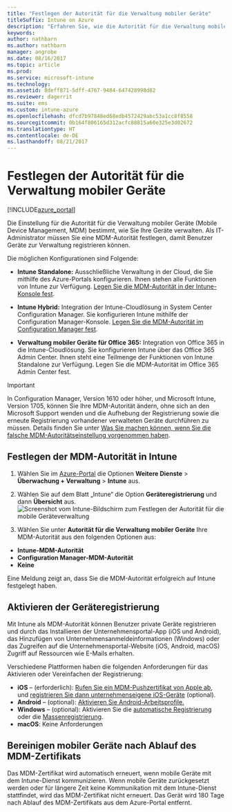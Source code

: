 ```yaml
---
title: "Festlegen der Autorität für die Verwaltung mobiler Geräte"
titleSuffix: Intune on Azure
description: "Erfahren Sie, wie die Autorität für die Verwaltung mobiler Geräte in Intune festlegen. \""
keywords: 
author: nathbarn
ms.author: nathbarn
manager: angrobe
ms.date: 08/16/2017
ms.topic: article
ms.prod: 
ms.service: microsoft-intune
ms.technology: 
ms.assetid: 8deff871-5dff-4767-9484-647428998d82
ms.reviewer: dagerrit
ms.suite: ems
ms.custom: intune-azure
ms.openlocfilehash: dfcd7b97848ed68edb4572429abc53a1cc8f8558
ms.sourcegitcommit: 0b164f806165d312acfc88815a60e325e3d02672
ms.translationtype: HT
ms.contentlocale: de-DE
ms.lasthandoff: 08/21/2017
---
```

# <a name="set-the-mobile-device-management-authority"></a>Festlegen der Autorität für die Verwaltung mobiler Geräte

[!INCLUDE[azure_portal](./includes/azure_portal.md)]

Die Einstellung für die Autorität für die Verwaltung mobiler Geräte (Mobile Device Management, MDM) bestimmt, wie Sie Ihre Geräte verwalten. Als IT-Administrator müssen Sie eine MDM-Autorität festlegen, damit Benutzer Geräte zur Verwaltung registrieren können.

Die möglichen Konfigurationen sind Folgende:

- **Intune Standalone:** Ausschließliche Verwaltung in der Cloud, die Sie mithilfe des Azure-Portals konfigurieren. Ihnen stehen alle Funktionen von Intune zur Verfügung. [Legen Sie die MDM-Autorität in der Intune-Konsole fest](#set-mdm-authority-to-intune).

- **Intune Hybrid:** Integration der Intune-Cloudlösung in System Center Configuration Manager. Sie konfigurieren Intune mithilfe der Configuration Manager-Konsole. [Legen Sie die MDM-Autorität im Configuration Manager fest](https://docs.microsoft.com/sccm/mdm/deploy-use/configure-intune-subscription).

- **Verwaltung mobiler Geräte für Office 365:** Integration von Office 365 in die Intune-Cloudlösung. Sie konfigurieren Intune über das Office 365 Admin Center. Ihnen steht eine Teilmenge der Funktionen von Intune Standalone zur Verfügung. Legen Sie die MDM-Autorität im Office 365 Admin Center fest.

>[!IMPORTANT]    
In Configuration Manager, Version 1610 oder höher, und Microsoft Intune, Version 1705, können Sie Ihre MDM-Autorität ändern, ohne sich an den Microsoft Support wenden und die Aufhebung der Registrierung sowie die erneute Registrierung vorhandener verwalteten Geräte durchführen zu müssen. Details finden Sie unter [Was Sie machen können, wenn Sie die falsche MDM-Autoritätseinstellung vorgenommen haben](/intune-classic/deploy-use/prerequisites-for-enrollment#what-to-do-if-you-choose-the-wrong-mdm-authority-setting).

## <a name="set-mdm-authority-to-intune"></a>Festlegen der MDM-Autorität in Intune

1. Wählen Sie im [Azure-Portal](https://portal.azure.com) die Optionen **Weitere Dienste** > **Überwachung + Verwaltung** > **Intune** aus.
2. Wählen Sie auf dem Blatt „Intune“ die Option **Geräteregistrierung** und dann **Übersicht** aus.
![Screenshot vom Intune-Bildschirm zum Festlegen der Autorität für die mobile Geräteverwaltung](media/set-mdm-auth.png)

3. Wählen Sie unter **Autorität für die Verwaltung mobiler Geräte** Ihre MDM-Autorität aus den folgenden Optionen aus:
  - **Intune-MDM-Autorität**
  - **Configuration Manager-MDM-Autorität**
  - **Keine**

  Eine Meldung zeigt an, dass Sie die MDM-Autorität erfolgreich auf Intune festgelegt haben.

## <a name="enable-device-enrollment"></a>Aktivieren der Geräteregistrierung

Mit Intune als MDM-Autorität können Benutzer private Geräte registrieren und durch das Installieren der Unternehmensportal-App (iOS und Android), das Hinzufügen von Unternehmensanmeldeinformationen (Windows) oder das Zugreifen auf die Unternehmensportal-Website (iOS, Android, macOS) Zugriff auf Ressourcen wie E-Mails erhalten.

Verschiedene Plattformen haben die folgenden Anforderungen für das Aktivieren oder Vereinfachen der Registrierung:
- **iOS** – (erforderlich): [Rufen Sie ein MDM-Pushzertifikat von Apple ab](apple-mdm-push-certificate-get.md), und [registrieren Sie dann unternehmenseigene iOS-Geräte](ios-enroll.md) (optional).
- **Android** – (optional): [Aktivieren Sie Android-Arbeitsprofile.](android-enroll.md)
- **Windows** – (optional): Aktivieren Sie die [automatische Registrierung](windows-enroll.md) oder die [Massenregistrierung](windows-bulk-enroll.md).
- **macOS**: Keine Anforderungen


## <a name="mobile-device-cleanup-after-mdm-certificate-expiration"></a>Bereinigen mobiler Geräte nach Ablauf des MDM-Zertifikats

Das MDM-Zertifikat wird automatisch erneuert, wenn mobile Geräte mit dem Intune-Dienst kommunizieren. Wenn mobile Geräte zurückgesetzt werden oder für längere Zeit keine Kommunikation mit dem Intune-Dienst stattfindet, wird das MDM-Zertifikat nicht erneuert. Das Gerät wird 180 Tage nach Ablauf des MDM-Zertifikats aus dem Azure-Portal entfernt.
